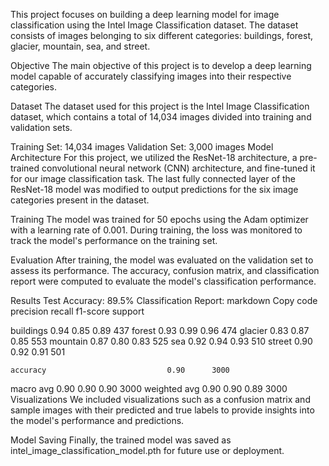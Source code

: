 This project focuses on building a deep learning model for image classification using the Intel Image Classification dataset. The dataset consists of images belonging to six different categories: buildings, forest, glacier, mountain, sea, and street.

Objective
The main objective of this project is to develop a deep learning model capable of accurately classifying images into their respective categories.

Dataset
The dataset used for this project is the Intel Image Classification dataset, which contains a total of 14,034 images divided into training and validation sets.

Training Set: 14,034 images
Validation Set: 3,000 images
Model Architecture
For this project, we utilized the ResNet-18 architecture, a pre-trained convolutional neural network (CNN) architecture, and fine-tuned it for our image classification task. The last fully connected layer of the ResNet-18 model was modified to output predictions for the six image categories present in the dataset.

Training
The model was trained for 50 epochs using the Adam optimizer with a learning rate of 0.001. During training, the loss was monitored to track the model's performance on the training set.

Evaluation
After training, the model was evaluated on the validation set to assess its performance. The accuracy, confusion matrix, and classification report were computed to evaluate the model's classification performance.

Results
Test Accuracy: 89.5%
Classification Report:
markdown
Copy code
              precision    recall  f1-score   support

   buildings       0.94      0.85      0.89       437
      forest       0.93      0.99      0.96       474
     glacier       0.83      0.87      0.85       553
    mountain       0.87      0.80      0.83       525
         sea       0.92      0.94      0.93       510
      street       0.90      0.92      0.91       501

    accuracy                           0.90      3000
   macro avg       0.90      0.90      0.90      3000
weighted avg       0.90      0.90      0.89      3000
Visualizations
We included visualizations such as a confusion matrix and sample images with their predicted and true labels to provide insights into the model's performance and predictions.

Model Saving
Finally, the trained model was saved as intel_image_classification_model.pth for future use or deployment.